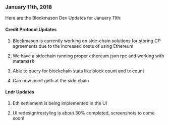 ### January 11th, 2018

Here are the Blockmason Dev Updates for January 11th:

#### Credit Protocol Updates
1. Blockmason is currently working on side-chain solutions for storing CP agreements due to the increased costs of using Ethereum

2. We have a sidechain running proper ethereum json rpc and working with metamask

3. Able to query for blockchain stats like block count and tx count

4. Can now point geth at the side chain

#### Lndr Updates
1. Eth settlement is being implemented in the UI

2. UI redesign/restyling is about 30% completed, screenshots to come soon!
